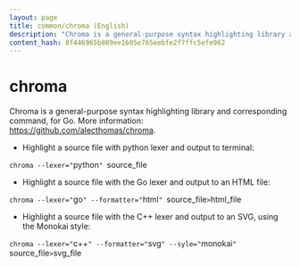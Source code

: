 ```yaml
---
layout: page
title: common/chroma (English)
description: "Chroma is a general-purpose syntax highlighting library and corresponding command, for Go."
content_hash: 8f446965b889ee1605e765eebfe2f7ffc5efe962
---
```

# chroma

Chroma is a general-purpose syntax highlighting library and corresponding command, for Go.
More information: <https://github.com/alecthomas/chroma>.

- Highlight a source file with python lexer and output to terminal:

`chroma --lexer="`<span class="tldr-var badge badge-pill bg-dark-lm bg-white-dm text-white-lm text-dark-dm font-weight-bold">python</span>`" `<span class="tldr-var badge badge-pill bg-dark-lm bg-white-dm text-white-lm text-dark-dm font-weight-bold">source_file</span>

- Highlight a source file with the Go lexer and output to an HTML file:

`chroma --lexer="`<span class="tldr-var badge badge-pill bg-dark-lm bg-white-dm text-white-lm text-dark-dm font-weight-bold">go</span>`" --formatter="`<span class="tldr-var badge badge-pill bg-dark-lm bg-white-dm text-white-lm text-dark-dm font-weight-bold">html</span>`" `<span class="tldr-var badge badge-pill bg-dark-lm bg-white-dm text-white-lm text-dark-dm font-weight-bold">source_file</span>` > `<span class="tldr-var badge badge-pill bg-dark-lm bg-white-dm text-white-lm text-dark-dm font-weight-bold">html_file</span>

- Highlight a source file with the C++ lexer and output to an SVG, using the Monokai style:

`chroma --lexer="`<span class="tldr-var badge badge-pill bg-dark-lm bg-white-dm text-white-lm text-dark-dm font-weight-bold">c++</span>`" --formatter="`<span class="tldr-var badge badge-pill bg-dark-lm bg-white-dm text-white-lm text-dark-dm font-weight-bold">svg</span>`" --syle="`<span class="tldr-var badge badge-pill bg-dark-lm bg-white-dm text-white-lm text-dark-dm font-weight-bold">monokai</span>`" `<span class="tldr-var badge badge-pill bg-dark-lm bg-white-dm text-white-lm text-dark-dm font-weight-bold">source_file</span>` > `<span class="tldr-var badge badge-pill bg-dark-lm bg-white-dm text-white-lm text-dark-dm font-weight-bold">svg_file</span>
